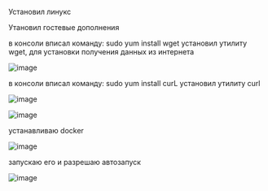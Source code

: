 Установил линукс

Утановил гостевые дополнения

в консоли вписал команду: sudo yum install wget установил  утилиту wget, для установки получения данных из интернета 

![image](https://github.com/user-attachments/assets/6b424884-0b35-42fe-bf2b-4d179bbbb157)

в консоли вписал команду: sudo yum install curL установил утилиту curl

![image](https://github.com/user-attachments/assets/2af7411a-50db-40af-a13e-85bf8bcbf668)

![image](https://github.com/user-attachments/assets/9b1a2879-7db1-4680-a65b-6388a4f588e2)

устанавливаю docker

![image](https://github.com/user-attachments/assets/115c7545-bd75-42fa-a73b-c16f4f9289f5)

запускаю его и разрешаю автозапуск 

![image](https://github.com/user-attachments/assets/e69919ae-fe26-46a1-a842-e0b38cf06efe)
